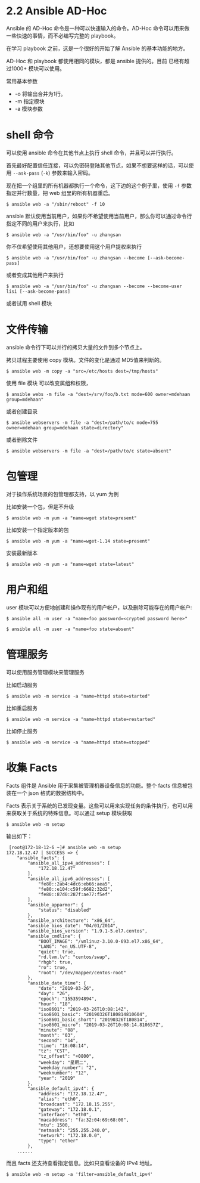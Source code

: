 # 2.2 Ansible AD-Hoc

Ansible 的 AD-Hoc 命令是一种可以快速输入的命令。AD-Hoc 命令可以用来做一些快速的事情，而不必编写完整的 playbook。

在学习 playbook 之前，这是一个很好的开始了解 Ansible 的基本功能的地方。

AD-Hoc 和 playbook 都使用相同的模块，都是 ansible 提供的。目前 已经有超过1000+ 模块可以使用。

常用基本参数

* -o 将输出合并为1行。
* -m 指定模块
* -a 模块参数


# shell 命令

可以使用 ansible 命令在其他节点上执行 shell 命令，并且可以并行执行。

首先最好配置信任连接，可以免密码登陆其他节点，如果不想要这样的话，可以使用 `--ask-pass` (`-k`) 参数来输入密码。

现在把一个组里的所有机器都执行一个命令，这下边的这个例子里，使用 `-f` 参数指定并行数量，把 web 组里的所有机器重启。

```
$ ansible web -a "/sbin/reboot" -f 10
```

ansible 默认使用当前用户，如果你不希望使用当前用户，那么你可以通过命令行指定不同的用户来执行，比如

```
$ ansible web -a "/usr/bin/foo" -u zhangsan
```

你不仅希望使用其他用户，还想要使用这个用户提权来执行

```
$ ansible web -a "/usr/bin/foo" -u zhangsan --become [--ask-become-pass]
```

或者变成其他用户来执行

```
$ ansible web -a "/usr/bin/foo" -u zhangsan --become --become-user lisi [--ask-become-pass]
```

或者试用 shell 模块

# 文件传输

ansible 命令行下可以并行的拷贝大量的文件到多个节点上。

拷贝过程主要使用 copy 模块。文件的变化是通过 MD5值来判断的。

```
$ ansible web -m copy -a "src=/etc/hosts dest=/tmp/hosts"
```

使用 file 模块 可以改变属组和权限，

```
$ ansible webs -m file -a "dest=/srv/foo/b.txt mode=600 owner=mdehaan group=mdehaan"
```

或者创建目录

```
$ ansible webservers -m file -a "dest=/path/to/c mode=755 owner=mdehaan group=mdehaan state=directory"
```

或者删除文件

```
$ ansible webservers -m file -a "dest=/path/to/c state=absent"
```

# 包管理

对于操作系统场景的包管理都支持，以 yum 为例

比如安装一个包，但是不升级

```
$ ansible web -m yum -a "name=wget state=present"
```

比如安装一个指定版本的包

```
$ ansible web -m yum -a "name=wget-1.14 state=present"
```

安装最新版本

```
$ ansible web -m yum -a "name=wget state=latest"
```

# 用户和组

 user 模块可以方便地创建和操作现有的用户帐户，以及删除可能存在的用户帐户:

```
$ ansible all -m user -a "name=foo password=<crypted password here>"

$ ansible all -m user -a "name=foo state=absent"
```


# 管理服务


可以使用服务管理模块来管理服务

比如启动服务

```
$ ansible web -m service -a "name=httpd state=started"
```
比如重启服务
```
$ ansible web -m service -a "name=httpd state=restarted"
```
比如停止服务
```
$ ansible web -m service -a "name=httpd state=stopped"
```


# 收集 Facts

Facts 组件是 Ansible 用于采集被管理机器设备信息的功能。整个 facts 信息被包装在一个 json 格式的数据结构中。



Facts 表示关于系统的已发现变量。这些可以用来实现任务的条件执行，也可以用来获取关于系统的特殊信息。可以通过 setup 模块获取

```
$ ansible web -m setup
```

输出如下：

```
 [root@172-18-12-6 ~]# ansible web -m setup
172.18.12.47 | SUCCESS => {
    "ansible_facts": {
        "ansible_all_ipv4_addresses": [
            "172.18.12.47"
        ],
        "ansible_all_ipv6_addresses": [
            "fe80::2ab4:4dc6:eb66:aea5",
            "fe80::e104:c59f:6682:32d2",
            "fe80::87d0:287f:ae77:f5ef"
        ],
        "ansible_apparmor": {
            "status": "disabled"
        },
        "ansible_architecture": "x86_64",
        "ansible_bios_date": "04/01/2014",
        "ansible_bios_version": "1.9.1-5.el7.centos",
        "ansible_cmdline": {
            "BOOT_IMAGE": "/vmlinuz-3.10.0-693.el7.x86_64",
            "LANG": "en_US.UTF-8",
            "quiet": true,
            "rd.lvm.lv": "centos/swap",
            "rhgb": true,
            "ro": true,
            "root": "/dev/mapper/centos-root"
        },
        "ansible_date_time": {
            "date": "2019-03-26",
            "day": "26",
            "epoch": "1553594894",
            "hour": "18",
            "iso8601": "2019-03-26T10:08:14Z",
            "iso8601_basic": "20190326T180814810604",
            "iso8601_basic_short": "20190326T180814",
            "iso8601_micro": "2019-03-26T10:08:14.810657Z",
            "minute": "08",
            "month": "03",
            "second": "14",
            "time": "18:08:14",
            "tz": "CST",
            "tz_offset": "+0800",
            "weekday": "星期二",
            "weekday_number": "2",
            "weeknumber": "12",
            "year": "2019"
        },
        "ansible_default_ipv4": {
            "address": "172.18.12.47",
            "alias": "eth0",
            "broadcast": "172.18.15.255",
            "gateway": "172.18.0.1",
            "interface": "eth0",
            "macaddress": "fa:32:04:69:68:00",
            "mtu": 1500,
            "netmask": "255.255.240.0",
            "network": "172.18.0.0",
            "type": "ether"
        },
    ......    

```
    
   
而且 facts 还支持查看指定信息。比如只查看设备的 IPv4 地址。

```
$ ansible web -m setup -a 'filter=ansible_default_ipv4'
```


